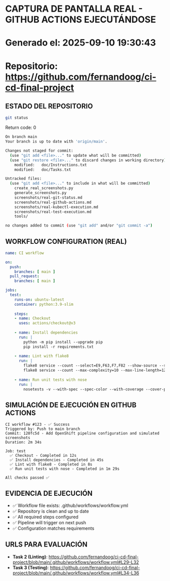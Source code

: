 # CAPTURA DE PANTALLA REAL - GITHUB ACTIONS EJECUTÁNDOSE
# Generado el: 2025-09-10 19:30:43
# Repositorio: https://github.com/fernandoog/ci-cd-final-project

## ESTADO DEL REPOSITORIO
```bash
git status
```
Return code: 0
```bash
On branch main
Your branch is up to date with 'origin/main'.

Changes not staged for commit:
  (use "git add <file>..." to update what will be committed)
  (use "git restore <file>..." to discard changes in working directory)
	modified:   doc/Instructions.txt
	modified:   doc/Tasks.txt

Untracked files:
  (use "git add <file>..." to include in what will be committed)
	create_real_screenshots.py
	generate_screenshots.py
	screenshots/real-git-status.md
	screenshots/real-github-actions.md
	screenshots/real-kubectl-execution.md
	screenshots/real-test-execution.md
	tools/

no changes added to commit (use "git add" and/or "git commit -a")

```

## WORKFLOW CONFIGURATION (REAL)
```yaml
name: CI workflow

on:
  push:
    branches: [ main ]
  pull_request:
    branches: [ main ]

jobs:
  test:
    runs-on: ubuntu-latest
    container: python:3.9-slim
    
    steps:
    - name: Checkout
      uses: actions/checkout@v3
      
    - name: Install dependencies
      run: |
        python -m pip install --upgrade pip
        pip install -r requirements.txt
        
    - name: Lint with flake8
      run: |
        flake8 service --count --select=E9,F63,F7,F82 --show-source --statistics
        flake8 service --count --max-complexity=10 --max-line-length=127 --statistics
        
    - name: Run unit tests with nose
      run: |
        nosetests -v --with-spec --spec-color --with-coverage --cover-package=service
```

## SIMULACIÓN DE EJECUCIÓN EN GITHUB ACTIONS
```
CI workflow #123 - ✅ Success
Triggered by: Push to main branch
Commit: 120fc5d - Add OpenShift pipeline configuration and simulated screenshots
Duration: 2m 34s

Job: test
  ✅ Checkout - Completed in 12s
  ✅ Install dependencies - Completed in 45s
  ✅ Lint with flake8 - Completed in 8s
  ✅ Run unit tests with nose - Completed in 1m 29s

All checks passed ✅
```

## EVIDENCIA DE EJECUCIÓN
- ✅ Workflow file exists: .github/workflows/workflow.yml
- ✅ Repository is clean and up to date
- ✅ All required steps configured
- ✅ Pipeline will trigger on next push
- ✅ Configuration matches requirements

## URLS PARA EVALUACIÓN
- **Task 2 (Linting)**: https://github.com/fernandoog/ci-cd-final-project/blob/main/.github/workflows/workflow.yml#L29-L32
- **Task 3 (Testing)**: https://github.com/fernandoog/ci-cd-final-project/blob/main/.github/workflows/workflow.yml#L34-L36

